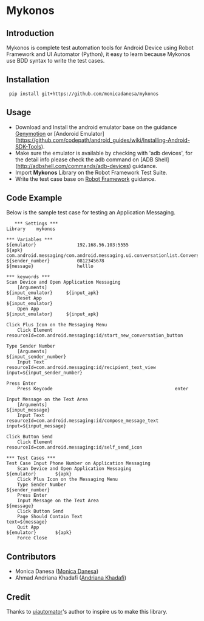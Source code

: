 Mykonos
==================================================

Introduction
------------
Mykonos is complete test automation tools for Android Device using Robot Framework and UI Automator (Python), it easy to learn because Mykonos use BDD syntax to write the test cases.

Installation
------------

     pip install git+https://github.com/monicadanesa/mykonos

Usage
-----
 * Download and Install the android emulator base on the guidance [Genymotion](https://www.genymotion.com/) or [Andoroid Emulator] (https://github.com/codepath/android_guides/wiki/Installing-Android-SDK-Tools).
 * Make sure the emulator is available by checking with 'adb devices', for the detail info please check the adb command on [ADB Shell] (http://adbshell.com/commands/adb-devices) guidance.
 * Import __Mykonos__ Library on the Robot Framework Test Suite.
 * Write the test case base on [Robot Framework](http://robotframework.org/robotframework/latest/RobotFrameworkUserGuide.html#libdoc) guidance.

Code Example
-----
Below is the sample test case for testing an Application Messaging.


       *** Settings ***
    Library    mykonos

    *** Variables ***
    ${emulator}               192.168.56.103:5555
    ${apk}                    com.android.messaging/com.android.messaging.ui.conversationlist.ConversationListActivity
    ${sender_number}          0812345678
    ${message}                helllo

    *** keywords ***
    Scan Device and Open Application Messaging
        [Arguments]                                               ${input_emulator}     ${input_apk}
        Reset App                                                 ${input_emulator}     
        Open App                                                  ${input_emulator}     ${input_apk}

    Click Plus Icon on the Messaging Menu
        Click Element                                             resourceId=com.android.messaging:id/start_new_conversation_button

    Type Sender Number
        [Arguments]                                               ${input_sender_number}
        Input Text                                                resourceId=com.android.messaging:id/recipient_text_view     input=${input_sender_number}

    Press Enter
        Press Keycode                                             enter

    Input Message on the Text Area
        [Arguments]                                             ${input_message}
        Input Text                                              resourceId=com.android.messaging:id/compose_message_text      input=${input_message}

    Click Button Send
        Click Element                                          resourceId=com.android.messaging:id/self_send_icon

    *** Test Cases ***
    Test Case Input Phone Number on Application Messaging
        Scan Device and Open Application Messaging                ${emulator}       ${apk}
        Click Plus Icon on the Messaging Menu
        Type Sender Number                                        ${sender_number}
        Press Enter
        Input Message on the Text Area                            ${message}
        Click Button Send
        Page Should Contain Text                                  text=${message}
        Quit App                                                  ${emulator}       ${apk}
        Force Close

Contributors
-------------
 * Monica Danesa ([Monica Danesa](https://github.com/monicadanesa)) <br />
 * Ahmad Andriana Khadafi ([Andriana Khadafi](https://github.com/d4f1))

Credit
-------------

Thanks to [uiautomator](https://github.com/xiaocong/uiautomator)'s author to inspire us to make this library.
